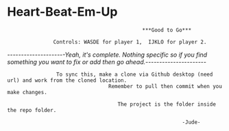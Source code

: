 # Heart-Beat-Em-Up

                                                ***Good to Go***

                   Controls: WASDE for player 1,  IJKLO for player 2.

_-_-_-_-_-_-_-_-_-_-_-_-_-_-_-_-_-_-_-_-_-Yeah, it's complete. Nothing specific so if you find something you want to fix or add then go ahead._-_-_-_-_-_-_-_-_-_-_-_-_-_-_-_-_-_-_-_-_-_-_

                    To sync this, make a clone via Github desktop (need url) and work from the cloned location.
                                     Remember to pull then commit when you make changes. 

                                        The project is the folder inside the repo folder.

                                                             -Jude-
